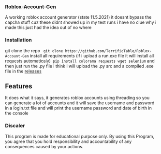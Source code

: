 ### Roblox-Account-Gen
A working roblox account generator (state 11.5.2021) it doesnt bypass the capcha stuff cuz these didnt showed up in my test runs
i have no clue why i made this just had the idea out of no where

### Installation
git clone the repo ```
git clone https://github.com/TerrificTable/Roblox-Account-Gen```
install all requirements (if i upload a run.exe file it will install all requests automaticaly)```
pip install colorama requests wget selenium```
and then just run the .py file i think i will upload the .py src and a compiled .exe file in the [releases](https://github.com/TerrificTable/Roblox-Account-Gen/releases)

## Features
It does what it says, it generates roblox accounts using threading so you can generate a lot of accounts and it will save the username and password in a login.txt file and will print the username password and date of birth in the console

### Discaler
This program is made for educational purpose only.
By using this Program, you agree that you hold responsibility and accountability of any consequences caused by your actions.
